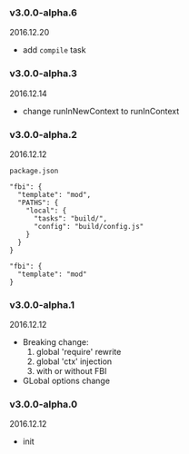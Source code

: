 ### v3.0.0-alpha.6
2016.12.20
- add `compile` task


### v3.0.0-alpha.3
2016.12.14

- change runInNewContext to runInContext

### v3.0.0-alpha.2
2016.12.12

`package.json`

```
"fbi": {
  "template": "mod",
  "PATHS": {
    "local": {
      "tasks": "build/",
      "config": "build/config.js"
    }
  }
}
```

```
"fbi": {
  "template": "mod"
}
```

### v3.0.0-alpha.1
2016.12.12
- Breaking change:
    1. global 'require' rewrite
    1. global 'ctx' injection
    1. with or without FBI
- GLobal options change

### v3.0.0-alpha.0
2016.12.12
- init

